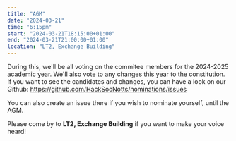 ```yaml
---
title: "AGM"
date: "2024-03-21"
time: "6:15pm"
start: "2024-03-21T18:15:00+01:00"
end: "2024-03-21T21:00:00+01:00"
location: "LT2, Exchange Building"
---
```


During this, we'll be all voting on the commitee members for the 2024-2025 academic year. We'll also vote to any changes this year to the constitution. If you want to see the candidates and changes, you can have a look on our Github: 
https://github.com/HackSocNotts/nominations/issues

You can also create an issue there if you wish to nominate yourself, until the AGM. 

Please come by to **LT2, Exchange Building** if you want to make your voice heard!

